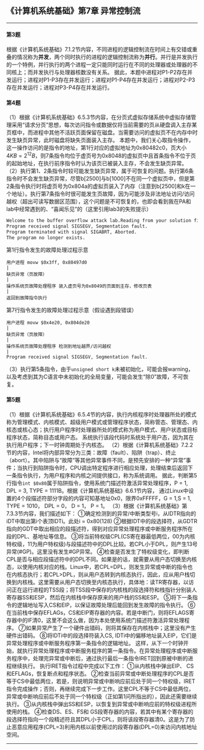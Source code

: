 ## 《计算机系统基础》第7章 异常控制流


---
#### 第3题
根据《计算机系统基础》7.1.2节内容，不同进程的逻辑控制流在时间上有交错或重叠的情况称为**并发**，两个同时执行的进程的逻辑控制流称为**并行**。并行是并发执行的一个特例，并行执行的两个进程一定只能同时运行在不同的处理器或处理器的不同核上；而并发执行与处理器核数没有关系。
据此，本题中进程对P1-P2存在并发运行；进程对P1-P3存在并发运行；进程对P1-P4存在并发运行；进程对P2-P3存在并发运行；进程对P3-P4存在并发运行。

#### 第4题
（1）根据《计算机系统基础》6.5.3节内容，在分页式虚拟存储系统中虚拟存储管理采用“请求分页”思想，每次访问指令或数据仅将当前需要的页从硬盘调入主存某页框中，而进程中其他不活跃页面保留在磁盘。当需要访问的虚拟页不在内存中时发生缺页异常，此时磁盘将缺失页面装入主存。
本题中，我们关心取指令操作，这一操作访问的是指令的地址，第1行对应的虚拟地址为0x80482c0，页大小$4KB = 2^{12}B$，则7条指令均位于虚页号为0x8048的虚拟页中且首条指令不位于页的起始地址，在执行前序指令时认为该页已被装入主存，不会发生缺页异常。
（2）执行第1、2条指令时较可能发生缺页异常，属于可恢复的问题。执行第6条指令时不会发生缺页异常，尽管b[2500]与b[1000]不在同一个虚拟页中，但是第2条指令执行时将虚页号为0x804a的虚拟页装入了内存（注意到b[2500]和k在一个地址）。执行第7条指令时很可能发生页故障，因为可能涉及非法地址访问/访问越权（超出可读写数据区范围），这个问题是不可恢复的，也即会看到我在PA和lab中经常遇到的、“喜闻乐见”的（这里引用lab3的失败提示）
```gcc
Welcome to the buffer overflow attack lab.Reading from your solution file ...Task failed.
Program received signal SIGSEGV, Segmentation fault.
Program terminated with signal SIGABRT, Aborted.
The program no longer exists.
```
第1行指令发生的故障处理过程示意
```G
用户进程 movw $0x3ff, 0x80497d0
|
缺页异常（页故障）
|
操作系统页故障处理程序 装入虚页号为0x8049的页面到主存，修改页表
|
返回到故障指令执行
```
第7行指令发生的故障处理过程示意（假设遇到段错误）
```G
用户进程 movw $0x4e20, 0x804de20
|
缺页异常（页故障）
|
操作系统页故障处理程序 检测到地址越界/访问越权
|
Program received signal SIGSEGV, Segmentation fault.
```
（3）执行第5条指令，由于```unsigned short k```未被初始化，可能会报warning，以及考虑到其为C语言中未初始化的全局变量，可能会发生“除0”故障，不可恢复。

#### 第5题
（1）根据《计算机系统基础》6.5.4节的内容，执行内核程序时处理器所处的模式称为管理模式、内核模式、超级用户模式或管理程序状态，简称管态、管理态、内核态或核心态；执行用户程序时处理器所处的模式称为用户模式、用户状态或目标程序状态，简称目态或用户态。
系统执行该段代码时系统处于用户态，因为其在执行用户程序；下一时钟周期处于内核态。
（2）根据《计算机系统基础》7.2.2节的内容，Intel将内部异常分为三类：故障（fault）、陷阱（trap）、终止（abort）。其中陷阱与“故障”等其他异常事件不同，是预先安排的一种“异常”事件；当执行到陷阱指令时，CPU调出特定程序进行相应处理，处理结束后返回下一条指令执行，为用户程序和内核之间提供接口，称为系统调用。
据此，判断第5行指令```int $0x80```属于陷阱指令，使用系统门描述符激活异常处理程序，P = 1, DPL = 3, TYPE = 1111B。根据《计算机系统基础》6.6.1节内容，
通过Linux中设置的4个段描述符部分字段的内容可知基地址0x0，限界0xFFFFF，G = 1,S = 1, TYPE = 1010， DPL = 0， D = 1， P = 1。
（3）根据《计算机系统基础》第7.3.3节内容，我们描述如下：
①确定检测到的异常/中断类型号i，从IDTR指向的iDT中取出第i个表顶IDTi。此处i = 0x80(128)
②根据IDT中的段选择符，从GDTR指向的GDT中取出相应的段描述符，得到对应异常处理程序或中断服务程序所在段的DPL、基地址等信息。
③将当前特权级CPL(CS寄在器最低两位，00为内核特权级，11为用户特权级)与段描述符中的DPL比较。若CPL小于DPL，则产生13号异常(#GP)。这里没有发生#GP异常。
④检查是否发生了特权级变化，即判断CPL是否与相应段描述符中的DPL不同。如果是的话，就需要从用户态切换至内核态，以使用内核对应的栈。Linux中，若CPL=DPL，则发生异常或中断的指令也在内核态执行；若CPL>DPL，则从用户态转到内核态执行，因此，应从用户栈切换到内核栈。这里需要从用户态切换至内核态执行，具体地：读TR寄存器，以访问正在运行进程的TSS段；将TSS段中保存的内核栈的段选择符和栈指针分别装人寄存器SS和ESP，然后在内核栈中保存原来的用户栈的SS和ESP。 
⑤将下一条指令的逻辑地址写入CS和EIP，以保证故障处理后能回到发生故障的指令执行。
⑥在当前栈中保存EFLAGs，CS和EIP寄存器的内容。若是中断门，则将EFLAGS寄存器中的IF清0，这里不会这么做，因为本处使用系统门描述符激活异常处理程序。
⑦如果异常产生了一个硬件出错码，则将其保存在内核栈中；这里没有产生硬件出错码。
⑧将IDTi中的段选择符装入CS, IDTi中的偏移地址装入EIP，它们是异常处理程序或中断服务程序第一条指令的逻辑地址。
这样，从下一个时钟开始，就执行异常处理程序或中断服务程序的第一条指令。在异常处理程序或中断服务程序中，处理完异常或中断后，通过执行最后一条指令IRET回到原被中断的进程继续执行。 
执行IRET指令过程中完成以下工作：
①从内核栈中弹出EIP、 CS和EFLAGs，恢复断点和程序状态。
②检查当前异常或中断处理程序的CPL是否等于CS中最低两位，若是，则说明异常或中断响应前后处于同一个特权级，IRET指令完成操作；否则，再继续完成下一步工作。这里CPL不等于CS中最低两位，异常或中断响应前后不处于同一个特权级（正如第1问所指出的），因此还需要继续执行。
③从内核栈中弹出SS和ESP，以恢复到异常或中断响应前的特权级进程所使用的栈。
④检查DS、ES、FS和 GS段寄存器的内容，若其中有某个寄存器的段选择符指向一个段精述符且其DPL小于CPL，则将该段寄存器清0。这是为了防止恶意应用程序(CPL=3)利用内核以前使用过的段寄存器(DPL=0)来访问内核地址空间。 

---